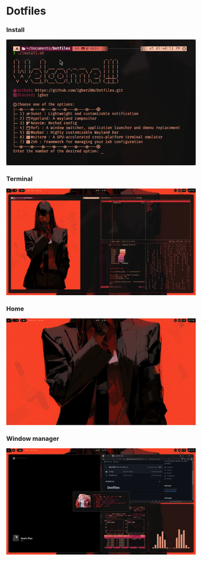 # Dotfiles

### Install

![Install script](assets/install.png)

### Terminal

![Terminal](assets/terminal.png)

### Home

![Home](assets/home.png)

### Window manager

![Window Manager](assets/window.png)
